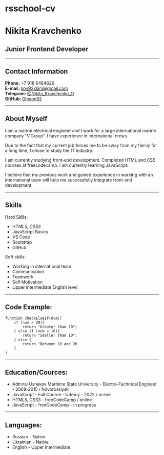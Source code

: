 # rsschool-cv

# Nikita Kravchenko

## Junior Frontend Developer

--------

## **Contact Information**
**Phone:** +7 918 6484829 <br>
**E-mail:** knv92xlam@gmail.com <br>
**Telegram:** [@Nikita_Kravchenko_O](https://t.me/Nikita_Kravchenko_O)<br>
**GitHub:** [Gipson92](https://github.com/Gipson92)

--------

## **About Myself**

I am a marine electrical engineer and I work for a large international marine company "V.Group". I have experience in international crews.

Due to the fact that my current job forces me to be away from my family for a long time, I chose to study the IT industry.

I am currently studying front-end development. Completed HTML and CSS courses at freecodecamp. I am currently learning JavaScript.

I believe that my previous work and gained experience in working with an international team will help me successfully integrate front-end development.

********

## **Skills**

Hard Skills:

* HTML5, CSS3
* JavaScript Basics
* VS Code
* Bootstrap
* GitHub

Soft skills:

* Working in international team
* Communication
* Teamwork
* Self Motivation
* Upper intermediate English level

--------

## **Code Example:**


```
function checkElseIf(num){
    if (num > 20){
        return "Greater than 20";
    } else if (num < 10){
        return "Smaller than 10";
    } else {
        return "Between 10 and 20
    }
}
```

--------

## **Education/Cources:**

* Admiral Ushakov Maritime State University - Electro-Technical Engineer - 2009-2015 / Novorossiysk
* JavaScript - Full Cource - Udemy - 2022 / online
* HTML5, CSS3 - freeCodeCamp / online
* JavaScript - freeCodeCamp - in progress

--------

## **Languages:**

* Russian - Native
* Ukrainian - Native
* English - Upper Intermediate

